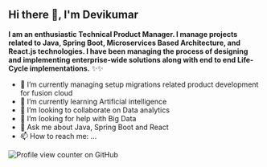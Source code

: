 ## Hi there 👋, I'm Devikumar

**I am an enthusiastic Technical Product Manager. I manage projects related to Java, Spring Boot, Microservices Based Architecture, and React.js technologies. I have been managing the process of designing and implementing enterprise-wide solutions along with end to end Life-Cycle implementations.**
✨✨

- 🔭 I’m currently managing setup migrations related product development for fusion cloud
- 🌱 I’m currently learning Artificial intelligence
- 👯 I’m looking to collaborate on Data analytics
- 🤔 I’m looking for help with Big Data
- 💬 Ask me about Java, Spring Boot and React
- 📫 How to reach me: ...

![Profile view counter on GitHub](https://komarev.com/ghpvc/?username=devikumar)
